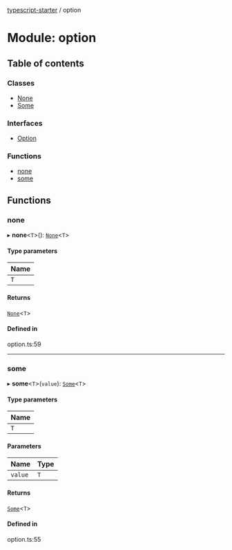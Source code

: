 [typescript-starter](../README.md) / option

# Module: option

## Table of contents

### Classes

- [None](../classes/option.None.md)
- [Some](../classes/option.Some.md)

### Interfaces

- [Option](../interfaces/option.Option.md)

### Functions

- [none](option.md#none)
- [some](option.md#some)

## Functions

### none

▸ **none**<`T`\>(): [`None`](../classes/option.None.md)<`T`\>

#### Type parameters

| Name |
| :------ |
| `T` |

#### Returns

[`None`](../classes/option.None.md)<`T`\>

#### Defined in

option.ts:59

___

### some

▸ **some**<`T`\>(`value`): [`Some`](../classes/option.Some.md)<`T`\>

#### Type parameters

| Name |
| :------ |
| `T` |

#### Parameters

| Name | Type |
| :------ | :------ |
| `value` | `T` |

#### Returns

[`Some`](../classes/option.Some.md)<`T`\>

#### Defined in

option.ts:55
